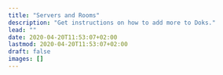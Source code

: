 ```yaml
---
title: "Servers and Rooms"
description: "Get instructions on how to add more to Doks."
lead: ""
date: 2020-04-20T11:53:07+02:00
lastmod: 2020-04-20T11:53:07+02:00
draft: false
images: []
---
```

